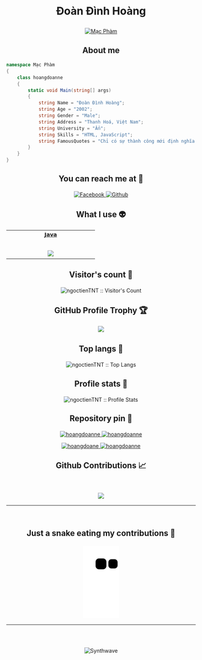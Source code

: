 # <p align="center">Đoàn Đình Hoàng</p>

<p align="center">
	<a href="https://github.com/hoangdoanne">
	<img src="https://avatars.githubusercontent.com/u/102528537" width = "200" alt="Mạc Phàm">
	</a>
</p>

<h2 align="center">About me</h2>

```C#
namespace Mạc Phàm
{
    class hoangdoanne
    {
        static void Main(string[] args)
        {
            string Name = "Đoàn Đình Hoàng";
            string Age = "2002";
            string Gender = "Male";
            string Address = "Thanh Hoá, Việt Nam";
            string University = "Ẩn";
            string Skills = "HTML, JavaScript";
            string FamousQuotes = "Chỉ có sự thành công mới định nghĩa mày là ai!";
        }
    }
}
```

## <p align="center">You can reach me at 🌹</p>

<p align="center">
  <a href="https://www.facebook.com/hoangdoanne">
    <img src="https://www.vectorlogo.zone/logos/facebook/facebook-official.svg" alt="Facebook" height="30" width="30">
  </a>
	
  <a href="https://github.com/hoangdoanne">
    <img src="https://www.vectorlogo.zone/logos/github/github-tile.svg" alt="Github" height="30" width="30">
  </a>
</p>

## <p align="center">What I use :alien:</p>

<table align="center">
  <tbody>
      </td>
      <td width="20%" align="center">
	<a href="https://docs.oracle.com/java/">
		<span>𝗝𝗮𝘃𝗮</span><br><br><br>
		<img height="64px" src="https://cdn.svgporn.com/logos/java.svg">
	 </a>
      </td>
    </tr>
  </tbody>
</table>

## <p align="center">Visitor's count :eyes:</p>

<p align="center"><img src="https://profile-counter.glitch.me/{hoangdoanne}/count.svg" alt="ngoctienTNT :: Visitor's Count" /></p>

## <p align="center">GitHub Profile Trophy 🏆</p>

<p align='center'>
<img src="https://github-profile-trophy.vercel.app/?username=hoangdoanne&theme=tokyonight&row=2&column=4">
</p>

## <p align="center">Top langs :tongue:</p>

<p align="center"><img src="https://github-readme-stats.vercel.app/api/top-langs/?username=hoangdoanne&langs_count=10&theme=tokyonight&layout=compact" alt="ngoctienTNT :: Top Langs" /></p>

## <p align="center">Profile stats :musical_keyboard:</p>

<p align="center"><img src="https://github-readme-stats.vercel.app/api?username=hoangdoanne&show_icons=true&theme=tokyonight" alt="ngoctienTNT :: Profile Stats" /></p>

## <p align="center">Repository pin 📌</p>

<p align="center">	
<a href="https://github.com/hoangdoanne/phuc">
	<img src="https://github-readme-stats.vercel.app/api/pin/?username=hoangdoanne&repo=phuc&theme=tokyonight" alt="hoangdoanne" />
</a>
	
<a href="https://github.com/hoangdoanne/an">
	<img src="https://github-readme-stats.vercel.app/api/pin/?username=hoangdoanne&repo=an&theme=tokyonight" alt="hoangdoanne" />
</a>
</p>

<p align="center">	
<a href="https://github.com/hoangdoanne/cac" margin="100">
	<img src="https://github-readme-stats.vercel.app/api/pin/?username=hoangdoanne&repo=cac&theme=tokyonight" alt="hoangdoane" />
</a>
	
<a href="https://github.com/hoangdoanne/tao">
	<img src="https://github-readme-stats.vercel.app/api/pin/?username=hoangdoanne&repo=tao&theme=tokyonight" alt="hoangdoanne" />
</a>
</p>

## <p align="center">Github Contributions 📈</p>
<br>
<p align='center'>
<img src="https://activity-graph.herokuapp.com/graph?username=hoangdoanne&theme=react-dark&hide_border=true">
<p>

<hr>
<br>

## <p align="center">Just a snake eating my contributions 🐍</p>
<p align='center'>
<img src="https://github.com/ngoctienTNT/ngoctienTNT/blob/output/github-contribution-grid-snake.svg">
</p>

<hr>
<br>

##

<p align="center"><img src="https://thumbs.gfycat.com/GoodnaturedFondGaur-size_restricted.gif" alt="Synthwave" height="300" width="500"></p>
